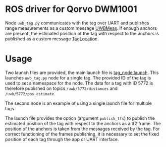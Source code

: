 # ROS driver for Qorvo DWM1001
Node `uwb_tag.py` communicates with the tag over UART and publishes range measurements as a custom message [UWBMeas](msg/UWBMeas.msg). If enough anchors are present,
the estimated position of the tag with respect to the anchors is published as a custom message [TagLocation](msg/TagLocation.msg).

# Usage
Two launch files are provided, the main launch file is [tag_node.launch](launch/tag_node.launch). This launches `uwb_tag.py` node for a single tag.
The provided ID of the tag is used to set a namespace for the node. The data for a tag with ID 5772 is therefore published on topics
`/uwb/5772/distances` and `/uwb/5772/pos_estimate`.

The second node is an example of using a single launch file for multiple tags.

The launch file provides the option (argument `publish_tfs`) to publish the estimated position of the tag with respect to the anchors as a tf2 frame. The position of the anchors is taken
from the messages received by the tag. For correct functioning of the frames publishing, it is necessary to set the fixed position of each tag through the app or UART interface.
